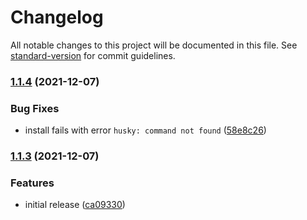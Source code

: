 # Changelog

All notable changes to this project will be documented in this file. See [standard-version](https://github.com/conventional-changelog/standard-version) for commit guidelines.

### [1.1.4](https://github.com/BoruiGu/splunk-stdio-collector/compare/v1.1.3...v1.1.4) (2021-12-07)

### Bug Fixes

- install fails with error `husky: command not found` ([58e8c26](https://github.com/BoruiGu/splunk-stdio-collector/commit/58e8c26d83cf0152cf6f7c9916a5a9d500128ef9))

### [1.1.3](https://github.com/BoruiGu/splunk-stdio-collector/compare/v1.1.2...v1.1.3) (2021-12-07)

### Features

- initial release ([ca09330](https://github.com/BoruiGu/splunk-stdio-collector/commit/ca09330fbf592091b2dfe2e1cd5651fa52e7ee30))
